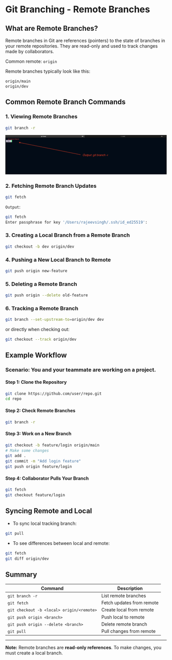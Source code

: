 # Git Branching - Remote Branches

## What are Remote Branches?

Remote branches in Git are references (pointers) to the state of branches in your remote repositories. They are read-only and used to track changes made by collaborators.

Common remote: `origin`

Remote branches typically look like this:

```
origin/main
origin/dev
```

## Common Remote Branch Commands

### 1. Viewing Remote Branches

```bash
git branch -r
```

![git branch -r ](./img/git-branch-r.png)

### 2. Fetching Remote Branch Updates

```bash
git fetch
```

`Output`:

```bash
git fetch
Enter passphrase for key '/Users/rajeevsingh/.ssh/id_ed25519':

```

### 3. Creating a Local Branch from a Remote Branch

```bash
git checkout -b dev origin/dev
```

### 4. Pushing a New Local Branch to Remote

```bash
git push origin new-feature
```

### 5. Deleting a Remote Branch

```bash
git push origin --delete old-feature
```

### 6. Tracking a Remote Branch

```bash
git branch --set-upstream-to=origin/dev dev
```

or directly when checking out:

```bash
git checkout --track origin/dev
```

## Example Workflow

### Scenario: You and your teammate are working on a project.

#### Step 1: Clone the Repository

```bash
git clone https://github.com/user/repo.git
cd repo
```

#### Step 2: Check Remote Branches

```bash
git branch -r
```

#### Step 3: Work on a New Branch

```bash
git checkout -b feature/login origin/main
# Make some changes
git add .
git commit -m "Add login feature"
git push origin feature/login
```

#### Step 4: Collaborator Pulls Your Branch

```bash
git fetch
git checkout feature/login
```

## Syncing Remote and Local

- To sync local tracking branch:

```bash
git pull
```

- To see differences between local and remote:

```bash
git fetch
git diff origin/dev
```

## Summary

| Command                                   | Description               |
| ----------------------------------------- | ------------------------- |
| `git branch -r`                           | List remote branches      |
| `git fetch`                               | Fetch updates from remote |
| `git checkout -b <local> origin/<remote>` | Create local from remote  |
| `git push origin <branch>`                | Push local to remote      |
| `git push origin --delete <branch>`       | Delete remote branch      |
| `git pull`                                | Pull changes from remote  |

---

**Note:** Remote branches are **read-only references**. To make changes, you must create a local branch.

